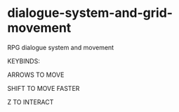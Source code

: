 # dialogue-system-and-grid-movement
RPG dialogue system and movement

KEYBINDS: 

ARROWS TO MOVE

SHIFT TO MOVE FASTER

Z TO INTERACT
